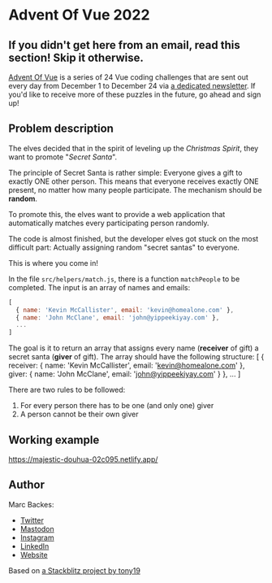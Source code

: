 # Advent Of Vue 2022

## If you didn't get here from an email, read this section! Skip it otherwise.

[Advent Of Vue](https://adventofvue.com) is a series of 24 Vue coding challenges that are sent out every day from December 1 to December 24 via [a dedicated newsletter](https://www.getrevue.co/profile/AdventOfVue). If you'd like to receive more of these puzzles in the future, go ahead and sign up!

## Problem description

The elves decided that in the spirit of leveling up the *Christmas Spirit*, they want to promote "*Secret Santa*".

The principle of Secret Santa is rather simple: Everyone gives a gift to exactly ONE other person. This means that everyone receives exactly ONE present, no matter how many people participate. The mechanism should be **random**.

To promote this, the elves want to provide a web application that automatically matches every participating person randomly.

The code is almost finished, but the developer elves got stuck on the most difficult part: Actually assigning random "secret santas" to everyone.

This is where you come in!

In the file `src/helpers/match.js`, there is a function `matchPeople` to be completed.
The input is an array of names and emails:
```js
[
  { name: 'Kevin McCallister', email: 'kevin@homealone.com' },
  { name: 'John McClane', email: 'john@yippeekiyay.com' },
  ...
]
```
The goal is it to return an array that assigns every name (**receiver** of gift) a secret santa (**giver** of gift). The array should have the following structure:
[
  { 
    receiver: { name: 'Kevin McCallister', email: 'kevin@homealone.com' },
    giver: { name: 'John McClane', email: 'john@yippeekiyay.com' }
  },
  ...
]

There are two rules to be followed:
 1. For every person there has to be one (and only one) giver
 2. A person cannot be their own giver


## Working example

https://majestic-douhua-02c095.netlify.app/

## Author

Marc Backes:

- [Twitter](https://twitter.com/themarcba)
- [Mastodon](https://vue.land/@marc)
- [Instagram](https://instagram.com/themarcba)
- [LinkedIn](https://linkedin.com/in/themarcba)
- [Website](https://marc.dev)


Based on [a Stackblitz project by tony19](https://stackblitz.com/edit/vue3-vite-starter)